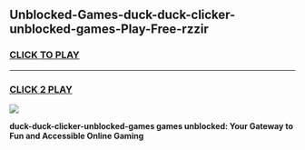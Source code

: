 
## Unblocked-Games-duck-duck-clicker-unblocked-games-Play-Free-rzzir
<h3>
<a href="https://premium76.site?title=duck-duck-clicker-unblocked-games&ref=18A1">CLICK TO PLAY</a></h3>
<hr>

<h3>
<a href="https://premium76.site?title=duck-duck-clicker-unblocked-games&ref=18A1">CLICK 2 PLAY</a>
  
</h3>

<a href="https://premium76.site?title=duck-duck-clicker-unblocked-games&ref=18A1"><img src="https://clearcache.store/games.png"></a>


**duck-duck-clicker-unblocked-games games unblocked: Your Gateway to Fun and Accessible Online Gaming**
